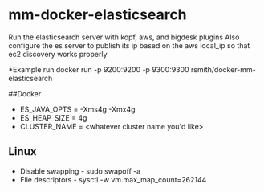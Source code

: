 # mm-docker-elasticsearch
Run the elasticsearch server with kopf, aws, and bigdesk plugins
Also configure the es server to publish its ip based on the aws local_ip so that ec2 discovery works properly

*Example run
docker run -p 9200:9200 -p 9300:9300 rsmith/docker-mm-elasticsearch

##Docker 
* ES_JAVA_OPTS = -Xms4g -Xmx4g
* ES_HEAP_SIZE = 4g
* CLUSTER_NAME = <whatever cluster name you'd like>


## Linux
* Disable swapping - sudo swapoff -a
* File descriptors - sysctl -w vm.max_map_count=262144

